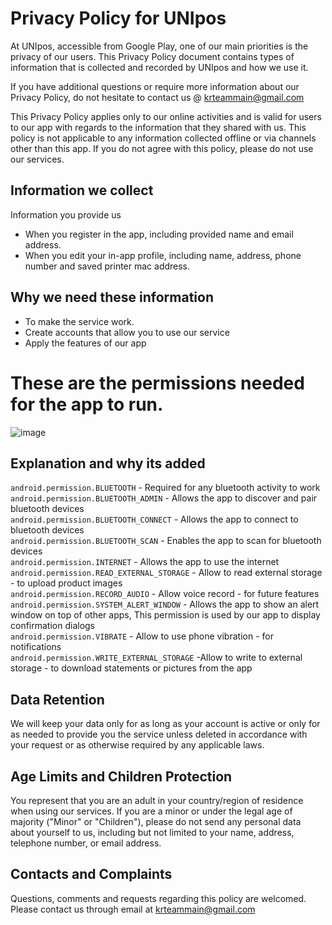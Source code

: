 Privacy Policy for UNIpos
=========================

At UNIpos, accessible from Google Play, one of our main priorities is the privacy of our users. This Privacy Policy document contains types of information that is collected and recorded by UNIpos and how we use it.

If you have additional questions or require more information about our Privacy Policy, do not hesitate to contact us @ krteammain@gmail.com

This Privacy Policy applies only to our online activities and is valid for users to our app with regards to the information that they shared with us. This policy is not applicable to any information collected offline or via channels other than this app. If you do not agree with this policy, please do not use our services.

Information we collect
----------------------
Information you provide us
* When you register in the app, including provided name and email address.
* When you edit your in-app profile, including name, address, phone number and saved printer mac address.

## Why we need these information
* To make the service work.
* Create accounts that allow you to use our service
* Apply the features of our app

# These are the permissions needed for the app to run.

![image](https://github.com/user-attachments/assets/34fae4fd-11e5-4d25-8915-3cab0fd94aa9)

## Explanation and why its added

`android.permission.BLUETOOTH` - Required for any bluetooth activity to work\
`android.permission.BLUETOOTH_ADMIN` - Allows the app to discover and pair bluetooth devices\
`android.permission.BLUETOOTH_CONNECT` - Allows the app to connect to bluetooth devices\
`android.permission.BLUETOOTH_SCAN` - Enables the app to scan for bluetooth devices\
`android.permission.INTERNET` - Allows the app to use the internet\
`android.permission.READ_EXTERNAL_STORAGE` - Allow to read external storage - to upload product images\
`android.permission.RECORD_AUDIO` - Allow voice record - for future features\
`android.permission.SYSTEM_ALERT_WINDOW` - Allows the app to show an alert window on top of other apps, This permission is used by our app to display confirmation dialogs\
`android.permission.VIBRATE` - Allow to use phone vibration - for notifications\
`android.permission.WRITE_EXTERNAL_STORAGE` -Allow to write to external storage - to download statements or pictures from the app

## Data Retention
We will keep your data only for as long as your account is active or only for as needed to provide you the service unless deleted in accordance with your request or as otherwise required by any applicable laws.

## Age Limits and Children Protection
You represent that you are an adult in your country/region of residence when using our services. If you are a minor or under the legal age of majority ("Minor" or "Children"), please do not send any personal data about yourself to us, including but not limited to your name, address, telephone number, or email address.

## Contacts and Complaints
Questions, comments and requests regarding this policy are welcomed. Please contact us through email at krteammain@gmail.com
